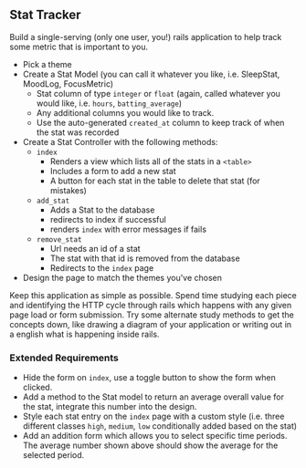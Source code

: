 ## Stat Tracker

Build a single-serving (only one user, you!) rails application to help track  some metric that is important to you.

- Pick a theme
- Create a Stat Model (you can call it whatever you like, i.e. SleepStat, MoodLog, FocusMetric)
  - Stat column of type `integer` or `float` (again, called whatever you would like, i.e. `hours`, `batting_average`)
  - Any additional columns you would like to track.
  - Use the auto-generated `created_at` column to keep track of when the stat was recorded
- Create a Stat Controller with the following methods:
  - `index`
    - Renders a view which lists all of the stats in a `<table>`
    - Includes a form to add a new stat
    - A button for each stat in the table to delete that stat (for mistakes)
  - `add_stat`
    - Adds a Stat to the database
    - redirects to index if successful
    - renders `index` with error messages if fails
  - `remove_stat`
    - Url needs an id of a stat
    - The stat with that id is removed from the database
    - Redirects to the `index` page
- Design the page to match the themes you've chosen

Keep this application as simple as possible. Spend time studying each piece and identifying the HTTP cycle through rails which happens with any given page load or form submission. Try some alternate study methods to get the concepts down, like drawing a diagram of your application or writing out in a english what is happening inside rails.

### Extended Requirements

- Hide the form on `index`, use a toggle button to show the form when clicked.
- Add a method to the Stat model to return an average overall value for the stat, integrate this number into the design.
- Style each stat entry on the `index` page with a custom style (i.e. three different classes `high`, `medium`, `low` conditionally added based on the stat)
- Add an addition form which allows you to select specific time periods. The average number shown above should show the average for the selected period.
